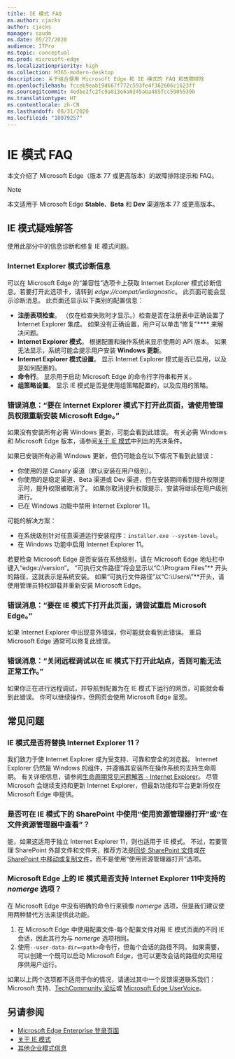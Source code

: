 ```yaml
---
title: IE 模式 FAQ
ms.author: cjacks
author: cjacks
manager: saudm
ms.date: 05/27/2020
audience: ITPro
ms.topic: conceptual
ms.prod: microsoft-edge
ms.localizationpriority: high
ms.collection: M365-modern-desktop
description: 关于结合使用 Microsoft Edge 和 IE 模式的 FAQ 和故障排除
ms.openlocfilehash: fcceb9eab19d667f772c593fe4f362606c1623ff
ms.sourcegitcommit: 4edbe2fc2fc9a013e6a0245aba485fcc5905539b
ms.translationtype: HT
ms.contentlocale: zh-CN
ms.lasthandoff: 08/31/2020
ms.locfileid: "10979257"
---
```

# IE 模式 FAQ

本文介绍了 Microsoft Edge（版本 77 或更高版本）的故障排除提示和 FAQ。

> [!NOTE]
> 本文适用于 Microsoft Edge **Stable**、**Beta** 和 **Dev** 渠道版本 77 或更高版本。

## IE 模式疑难解答

使用此部分中的信息诊断和修复 IE 模式问题。

### Internet Explorer 模式诊断信息

可以在 Microsoft Edge 的“兼容性”选项卡上获取 Internet Explorer 模式诊断信息。若要打开此选项卡，请转到 *edge://compat/iediagnostic*。 此页面可能会显示诊断消息。 此页面还显示以下类别的配置信息：

- **注册表项检查**。 （仅在检查失败时才显示。）检查是否在注册表中正确设置了 Internet Explorer 集成。 如果没有正确设置，用户可以单击“修复”**** 来解决问题。
- **Internet Explorer 模式**。 根据配置和操作系统来显示使用的 API 版本。 如果无法显示，系统可能会提示用户安装 **Windows 更新**。
- **Internet Explorer 模式设置**。 显示 Internet Explorer 模式是否已启用，以及是如何配置的。
- **命令行**。 显示用于启动 Microsoft Edge 的命令行字符串和开关。
- **组策略设置**。 显示 IE 模式是否是使用组策略配置的，以及应用的策略。

### 错误消息：“要在 Internet Explorer 模式下打开此页面，请使用管理员权限重新安装 Microsoft Edge。”

如果没有安装所有必需 Windows 更新，可能会看到此错误。 有关必需 Windows 和 Microsoft Edge 版本，请参阅[关于 IE 模式](https://docs.microsoft.com/deployedge/edge-ie-mode)中列出的先决条件。

如果已安装所有必需 Windows 更新，但仍可能会在以下情况下看到此错误：

- 你使用的是 Canary 渠道（默认安装在用户级别）。
- 你使用的是稳定渠道、Beta 渠道或 Dev 渠道，但在安装期间看到提升权限提示时，提升权限被取消了。 如果你取消提升权限提示，安装将继续在用户级别进行。
- 已在 Windows 功能中禁用 Internet Explorer 11。

可能的解决方案：

- 在系统级别针对任意渠道运行安装程序：`installer.exe --system-level`。
- 在 Windows 功能中启用 Internet Explorer 11。

若要检查 Microsoft Edge 是否安装在系统级别，请在 Microsoft Edge 地址栏中键入“edge://version”。 “可执行文件路径”将会显示以“C:\Program Files”** 开头的路径，这就表示是系统安装。 如果“可执行文件路径”以“C:\Users\”**开头，请使用管理员特权卸载并重新安装 Microsoft Edge。

### 错误消息：“要在 IE 模式下打开此页面，请尝试重启 Microsoft Edge。”

如果 Internet Explorer 中出现意外错误，你可能就会看到此错误。 重启 Microsoft Edge 通常可以修复此错误。

### 错误消息：“关闭远程调试以在 IE 模式下打开此站点，否则可能无法正常工作。”

如果你正在进行远程调试，并导航到配置为在 IE 模式下运行的网页，可能就会看到此错误。 你可以继续操作，但网页会使用 Microsoft Edge 呈现。

## 常见问题

### IE 模式是否将替换 Internet Explorer 11？

我们致力于使 Internet Explorer 成为受支持、可靠和安全的浏览器。 Internet Explorer 仍然是 Windows 的组件，并遵循其安装所在操作系统的支持生命周期。 有关详细信息，请参阅[生命周期常见问题解答 - Internet Explorer](https://support.microsoft.com/help/17454/)。 尽管 Microsoft 会继续支持和更新 Internet Explorer，但最新功能和平台更新将仅在 Microsoft Edge 中提供。

### 是否可在 IE 模式下的 SharePoint 中使用“使用资源管理器打开”或“在文件资源管理器中查看”？

能，如果这适用于独立 Internet Explorer 11，则也适用于 IE 模式。 不过，若要管理 SharePoint 外部文件和文件夹，推荐方法是[同步 SharePoint 文件](https://support.office.com/en-us/article/sync-sharepoint-files-with-the-onedrive-sync-app-6de9ede8-5b6e-4503-80b2-6190f3354a88)或[在 SharePoint 中移动或复制文件](https://support.office.com/en-us/article/move-or-copy-files-in-sharepoint-00e2f483-4df3-46be-a861-1f5f0c1a87bc)，而不是使用“使用资源管理器打开”选项。

### Microsoft Edge 上的 IE 模式是否支持 Internet Explorer 11中支持的 *nomerge* 选项？

在 Microsoft Edge 中没有明确的命令行来镜像 *nomerge* 选项，但是我们建议使用两种替代方法来提供此功能。

1. 在 Microsoft Edge 中使用配置文件-每个配置文件对用 IE 模式页面的不同 IE 会话，因此其行为与 *nomerge* 选项相同。
2. 使用`--user-data-dir=<path>`命令行，但每个会话的路径不同。 如果需要，可以创建一个既可以启动 Microsoft Edge，也可以更改会话的路径的实用程序供用户运行。

如果以上两个选项都不适用于你的情况，请通过其中一个反馈渠道联系我们：Microsoft 支持、[TechCommunity 论坛](https://techcommunity.microsoft.com/t5/enterprise/bd-p/EdgeInsiderEnterprise)或 [Microsoft Edge UserVoice](https://microsoftedge.uservoice.com/forums/928825-enterprise)。

## 另请参阅

- [Microsoft Edge Enterprise 登录页面](https://aka.ms/EdgeEnterprise)
- [关于 IE 模式](https://docs.microsoft.com/deployedge/edge-ie-mode)
- [其他企业模式信息](https://docs.microsoft.com/internet-explorer/ie11-deploy-guide/enterprise-mode-overview-for-ie11)
